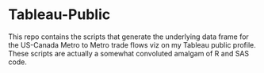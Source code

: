 # Tableau-Public
This repo contains the scripts that generate the underlying data frame for the US-Canada Metro to Metro trade flows viz on my Tableau public profile. These scripts are actually a somewhat convoluted amalgam of R and SAS code.  
